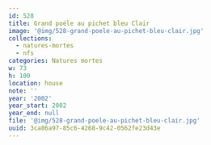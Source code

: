 ```yaml
---
id: 528
title: Grand poéle au pichet bleu Clair
image: '@img/528-grand-poele-au-pichet-bleu-clair.jpg'
collections:
  - natures-mortes
  - nfs
categories: Natures mortes
w: 73
h: 100
location: house
note: ''
year: '2002'
year_start: 2002
year_end: null
file: '@img/528-grand-poele-au-pichet-bleu-clair.jpg'
uuid: 3ca86a97-85c6-4268-9c42-0562fe23d43e
---
```


